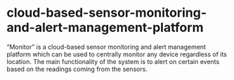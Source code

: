 # cloud-based-sensor-monitoring-and-alert-management-platform
“Monitor” is a cloud-based sensor monitoring and alert management platform which can be used to centrally monitor any device regardless of its location. The main functionality of the system is to alert on certain events based on the readings coming from the sensors.
